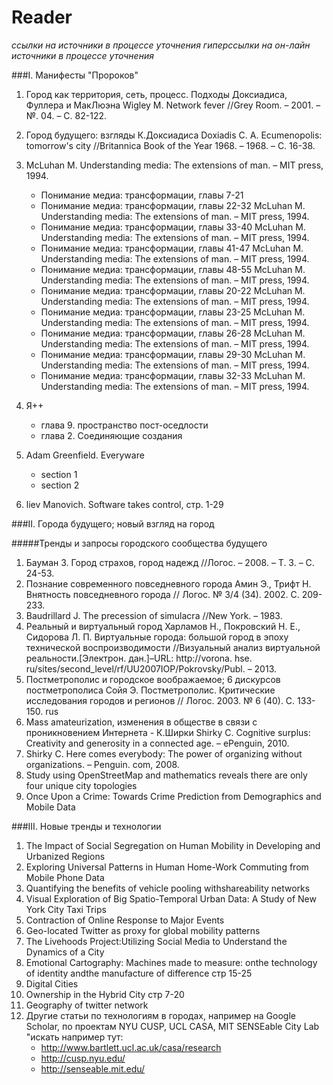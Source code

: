 Reader
====
*ссылки на источники в процессе уточнения*
*гиперссылки на он-лайн источники в процессе уточнения*

###I. Манифесты "Пророков"	

 1. Город как территория, сеть, процесс. Подходы Доксиадиса, Фуллера и МакЛюэна	Wigley M. Network fever //Grey Room. – 2001. – №. 04. – С. 82-122.	
 2. Город будущего: взгляды К.Доксиадиса	Doxiadis C. A. Ecumenopolis: tomorrow's city //Britannica Book of the Year 1968. – 1968. – С. 16-38.
 3. McLuhan M. Understanding media: The extensions of man. – MIT press, 1994.
 	- Понимание медиа: трансформации, главы 7-21		
	- Понимание медиа: трансформации, главы 22-32	McLuhan M. Understanding media: The extensions of man. – MIT press, 1994.	
	- Понимание медиа: трансформации, главы 33-40	McLuhan M. Understanding media: The extensions of man. – MIT press, 1994.	
	- Понимание медиа: трансформации, главы 41-47	McLuhan M. Understanding media: The extensions of man. – MIT press, 1994.	
	- Понимание медиа: трансформации, главы 48-55	McLuhan M. Understanding media: The extensions of man. – MIT press, 1994.	
	- Понимание медиа: трансформации, главы 20-22	McLuhan M. Understanding media: The extensions of man. – MIT press, 1994.	
	- Понимание медиа: трансформации, главы 23-25	McLuhan M. Understanding media: The extensions of man. – MIT press, 1994.	
	- Понимание медиа: трансформации, главы 26-28	McLuhan M. Understanding media: The extensions of man. – MIT press, 1994.	
	- Понимание медиа: трансформации, главы 29-30	McLuhan M. Understanding media: The extensions of man. – MIT press, 1994.	
	- Понимание медиа: трансформации, главы 32-33	McLuhan M. Understanding media: The extensions of man. – MIT press, 1994.
	 
4. Я++
	- глава 9. пространство пост-оседлости
	- глава 2. Соединяющие создания
5. Adam Greenfield. Everyware
	- section 1	
	- section 2
6. liev Manovich. Software takes control, cтр. 1-29	


###II. Города будущего; новый взгляд на город	

#####Тренды и запросы городского сообщества будущего	
1. Бауман З. Город страхов, город надежд //Логос. – 2008. – Т. 3. – С. 24-53.
2. Познание современного повседневного города	Амин Э., Трифт Н. Внятность повседневного города // Логос. № 3/4 (34). 2002. С. 209-233.	
3. Baudrillard J. The precession of simulacra //New York. – 1983.	
4. Реальный и виртуальный город	Харламов Н., Покровский Н. Е., Сидорова Л. П. Виртуальные города: большой город в эпоху технической воспроизводимости //Визуальный анализ виртуальной реальности.[Электрон. дан.]–URL: http://vorona. hse. ru/sites/second_level/rf/UU2007IOP/Pokrovsky/Publ. – 2013.	
5. Постметрополис и городское воображаемое; 6 дискурсов постметрополиса	Сойя Э. Постметрополис. Критические исследования городов и регионов // Логос. 2003. № 6 (40). С. 133-150.	rus
6. Mass amateurization, изменения в обществе в связи с проникновением Интернета - К.Ширки	Shirky C. Cognitive surplus: Creativity and generosity in a connected age. – ePenguin, 2010.	
7. Shirky C. Here comes everybody: The power of organizing without organizations. – Penguin. com, 2008.	
8. Study using OpenStreetMap and mathematics reveals there are only four unique city topologies	
9. Once Upon a Crime: Towards Crime Prediction from Demographics and Mobile Data	
					

###III. Новые тренды и технологии
1. The Impact of Social Segregation on Human Mobility in Developing and Urbanized Regions	
2. Exploring Universal Patterns in Human Home-Work Commuting from Mobile Phone Data	
3. Quantifying the benefits of vehicle pooling withshareability networks	
4. Visual Exploration of Big Spatio-Temporal Urban Data: A Study of New York City Taxi Trips	
5. Contraction of Online Response to Major Events	
6. Geo-located Twitter as proxy for global mobility patterns	
7. The Livehoods Project:Utilizing Social Media to Understand the Dynamics of a City	
8. Emotional Cartography: Machines made to measure: onthe technology of identity andthe manufacture of difference	стр 15-25
9. Digital Cities	
10. Ownership in the Hybrid City	стр 7-20
11. Geography of twitter network 
12. Другие статьи по технологиям в городах, например на Google Scholar, по проектам NYU CUSP, UCL CASA, MIT SENSEable City Lab	"искать например тут:
	- http://www.bartlett.ucl.ac.uk/casa/research
	- http://cusp.nyu.edu/
	- http://senseable.mit.edu/
